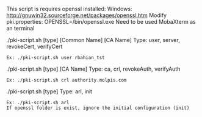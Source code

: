 This script is requires openssl installed:
Windows: http://gnuwin32.sourceforge.net/packages/openssl.htm
Modify pki.properties:
OPENSSL=<openssl installation folder>/bin/openssl.exe 
Need to be used MobaXterm as an terminal


./pki-script.sh [type] [Common Name] [CA Name]
	Type: user, server, revokeCert, verifyCert

	Ex: ./pki-script.sh user rbahian_tst

./pki-script.sh [type] [CA Name]
	Type: ca, crl, revokeAuth, verifyAuth

	Ex: ./pki-script.sh crl authority.molpis.com

./pki-script.sh [type]
	Type: arl, init

	Ex: ./pki-script.sh arl
	If openssl folder is exist, ignore the initial configuration (init)
